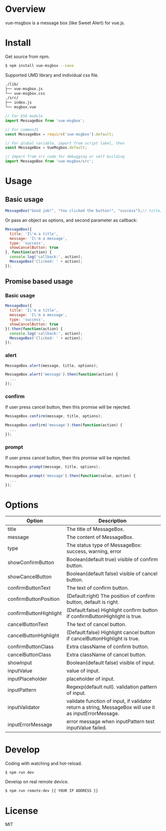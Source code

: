 # Overview

vue-msgbox is a message box (like Sweet Alert) for vue.js.

# Install

Get source from npm.

```bash
$ npm install vue-msgbox --save
```

Supported UMD library and individual css file.

```bash
./lib/
├── vue-msgbox.js
└── vue-msgbox.css
./src/
├── index.js
└── msgbox.vue
```

```JavaScript
// For ES6 module
import MessageBox from 'vue-msgbox';

// For commonJS
const MessageBox = require('vue-msgbox').default;

// For global variable, import from script label, then
const MessageBox = VueMsgbox.default;

// Import from src code for debugging or self building
import MessageBox from 'vue-msgbox/src';
```

# Usage

## Basic usage

```JavaScript
MessageBox("Good job!", "You clicked the button!", "success");// title, message, type
```

Or pass an object as options, and second parameter as callback:

```JavaScript
MessageBox({
  title: 'I\'m a title',
  message: 'I\'m a message',
  type: 'success',
  showCancelButton: true
}, function(action) {
  console.log('callback:', action);
  MessageBox('Clicked: ' + action);
});
```

## Promise based usage

### Basic usage

```JavaScript
MessageBox({
  title: 'I\'m a title',
  message: 'I\'m a message',
  type: 'success',
  showCancelButton: true
}).then(function(action) {
  console.log('callback:', action);
  MessageBox('Clicked: ' + action);
});
```

### alert

```JavaScript
MessageBox.alert(message, title, options);
```

```JavaScript
MessageBox.alert('message').then(function(action) {
  ...
});
```

### confirm

If user press cancel button, then this promise will be rejected.

```JavaScript
MessageBox.confirm(message, title, options);
```

```JavaScript
MessageBox.confirm('message').then(function(action) {
  ...
});
```

### prompt

If user press cancel button, then this promise will be rejected.

```JavaScript
MessageBox.prompt(message, title, options);
```

```JavaScript
MessageBox.prompt('message').then(function(value, action) {
  ...
});
```

# Options

| Option | Description |
| ----- | ----- |
| title | The title of MessageBox. |
| message | The content of MessageBox. |
| type | The status type of MessageBox: success, warning, error |
| showConfirmButton | Boolean(default true) visible of confirm button. |
| showCancelButton | Boolean(default false) visible of cancel button. |
| confirmButtonText | The text of confirm button. |
| confirmButtonPosition | (Default:right) The position of confirm button, default is right. |
| confirmButtonHighlight | (Default:false) Highlight confirm button if confirmButtonHighlight is true. |
| cancelButtonText | The text of cancel button. |
| cancelButtonHighlight | (Default:false) Highlight cancel button if cancelButtonHighlight is true. |
| confirmButtonClass | Extra className of confirm button. |
| cancelButtonClass | Extra className of cancel button. |
| showInput | Boolean(default false) visible of input. |
| inputValue | value of input. |
| inputPlaceholder | placeholder of input. |
| inputPattern | Regexp(default null). validation pattern of input. |
| inputValidator | validate function of input, if validator return a string, MessageBox will use it as inputErrorMessage. |
| inputErrorMessage | error message when inputPattern test inputValue failed. |

# Develop

Coding with watching and hot-reload.

```bash
$ npm run dev
```

Develop on real remote device.

```bash
$ npm run remote-dev {{ YOUR IP ADDRESS }}
```

# License
MIT
